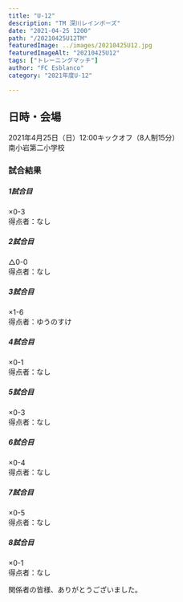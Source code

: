 ```yaml
---
title: "U-12"
description: "TM 深川レインボーズ"
date: "2021-04-25 1200"
path: "/20210425U12TM"
featuredImage: ../images/20210425U12.jpg
featuredImageAlt: "20210425U12"
tags: ["トレーニングマッチ"]
author: "FC Esblanco"
category: "2021年度U-12"

---
```




## 日時・会場

2021年4月25日（日）12:00キックオフ（8人制15分）  
南小岩第二小学校

### 試合結果

#####  1試合目  
×0-3  
得点者：なし

##### 2試合目  
△0-0  
得点者：なし

##### 3試合目  
×1-6  
得点者：ゆうのすけ

##### 4試合目  
×0-1  
得点者：なし

##### 5試合目
×0-3  
得点者：なし

##### 6試合目  
×0-4    
得点者：なし

##### 7試合目  
×0-5    
得点者：なし

##### 8試合目  
×0-1    
得点者：なし

関係者の皆様、ありがとうございました。
